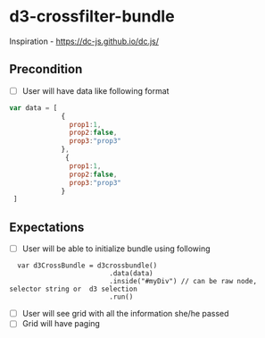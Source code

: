 # d3-crossfilter-bundle

Inspiration - https://dc-js.github.io/dc.js/


## Precondition

* [ ] User will have data like following format  
```javascript
var data = [
             {
               prop1:1,
               prop2:false,
               prop3:"prop3"
             },
              {
               prop1:1,
               prop2:false,
               prop3:"prop3"
             }
 ]

```


## Expectations
* [ ] User will be able to initialize bundle using following 
``` 
  var d3CrossBundle = d3crossbundle()
                         .data(data)
                         .inside("#myDiv") // can be raw node, selector string or  d3 selection
                         .run()

```
* [ ] User will see grid with all the information she/he passed
* [ ] Grid will have paging
